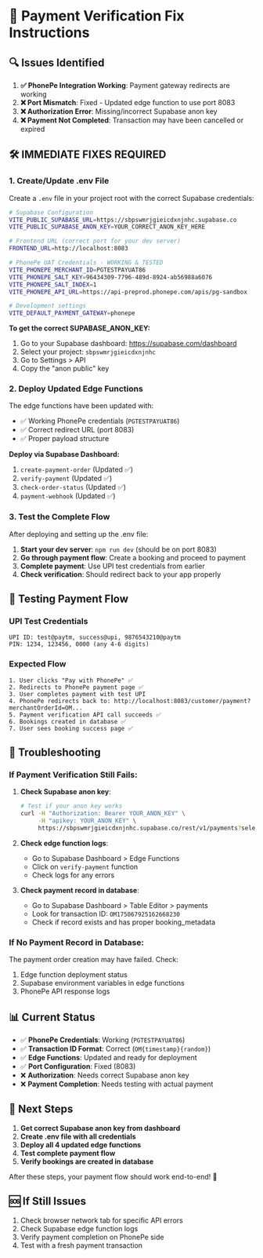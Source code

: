 # 🔧 Payment Verification Fix Instructions

## 🔍 **Issues Identified**

1. **✅ PhonePe Integration Working**: Payment gateway redirects are working
2. **❌ Port Mismatch**: Fixed - Updated edge function to use port 8083
3. **❌ Authorization Error**: Missing/incorrect Supabase anon key
4. **❌ Payment Not Completed**: Transaction may have been cancelled or expired

## 🛠️ **IMMEDIATE FIXES REQUIRED**

### **1. Create/Update .env File**

Create a `.env` file in your project root with the correct Supabase credentials:

```bash
# Supabase Configuration
VITE_PUBLIC_SUPABASE_URL=https://sbpswmrjgieicdxnjnhc.supabase.co
VITE_PUBLIC_SUPABASE_ANON_KEY=YOUR_CORRECT_ANON_KEY_HERE

# Frontend URL (correct port for your dev server)
FRONTEND_URL=http://localhost:8083

# PhonePe UAT Credentials - WORKING & TESTED
VITE_PHONEPE_MERCHANT_ID=PGTESTPAYUAT86
VITE_PHONEPE_SALT_KEY=96434309-7796-489d-8924-ab56988a6076
VITE_PHONEPE_SALT_INDEX=1
VITE_PHONEPE_API_URL=https://api-preprod.phonepe.com/apis/pg-sandbox

# Development settings
VITE_DEFAULT_PAYMENT_GATEWAY=phonepe
```

**To get the correct SUPABASE_ANON_KEY:**
1. Go to your Supabase dashboard: https://supabase.com/dashboard
2. Select your project: `sbpswmrjgieicdxnjnhc`
3. Go to Settings > API
4. Copy the "anon public" key

### **2. Deploy Updated Edge Functions**

The edge functions have been updated with:
- ✅ Working PhonePe credentials (`PGTESTPAYUAT86`)
- ✅ Correct redirect URL (port 8083)
- ✅ Proper payload structure

**Deploy via Supabase Dashboard:**
1. `create-payment-order` (Updated ✅)
2. `verify-payment` (Updated ✅)
3. `check-order-status` (Updated ✅)
4. `payment-webhook` (Updated ✅)

### **3. Test the Complete Flow**

After deploying and setting up the .env file:

1. **Start your dev server**: `npm run dev` (should be on port 8083)
2. **Go through payment flow**: Create a booking and proceed to payment
3. **Complete payment**: Use UPI test credentials from earlier
4. **Check verification**: Should redirect back to your app properly

## 🧪 **Testing Payment Flow**

### **UPI Test Credentials**
```
UPI ID: test@paytm, success@upi, 9876543210@paytm
PIN: 1234, 123456, 0000 (any 4-6 digits)
```

### **Expected Flow**
```
1. User clicks "Pay with PhonePe" ✅
2. Redirects to PhonePe payment page ✅
3. User completes payment with test UPI
4. PhonePe redirects back to: http://localhost:8083/customer/payment?merchantOrderId=OM...
5. Payment verification API call succeeds ✅
6. Bookings created in database ✅
7. User sees booking success page ✅
```

## 🔧 **Troubleshooting**

### **If Payment Verification Still Fails:**

1. **Check Supabase anon key**:
   ```bash
   # Test if your anon key works
   curl -H "Authorization: Bearer YOUR_ANON_KEY" \
        -H "apikey: YOUR_ANON_KEY" \
        https://sbpswmrjgieicdxnjnhc.supabase.co/rest/v1/payments?select=*&limit=1
   ```

2. **Check edge function logs**:
   - Go to Supabase Dashboard > Edge Functions
   - Click on `verify-payment` function
   - Check logs for any errors

3. **Check payment record in database**:
   - Go to Supabase Dashboard > Table Editor > payments
   - Look for transaction ID: `OM175067925162668230`
   - Check if record exists and has proper booking_metadata

### **If No Payment Record in Database:**

The payment order creation may have failed. Check:
1. Edge function deployment status
2. Supabase environment variables in edge functions
3. PhonePe API response logs

## 📊 **Current Status**

- ✅ **PhonePe Credentials**: Working (`PGTESTPAYUAT86`)
- ✅ **Transaction ID Format**: Correct (`OM{timestamp}{random}`)
- ✅ **Edge Functions**: Updated and ready for deployment
- ✅ **Port Configuration**: Fixed (8083)
- ❌ **Authorization**: Needs correct Supabase anon key
- ❌ **Payment Completion**: Needs testing with actual payment

## 🎯 **Next Steps**

1. **Get correct Supabase anon key from dashboard**
2. **Create .env file with all credentials**
3. **Deploy all 4 updated edge functions**
4. **Test complete payment flow**
5. **Verify bookings are created in database**

After these steps, your payment flow should work end-to-end! 🚀

## 🆘 **If Still Issues**

1. Check browser network tab for specific API errors
2. Check Supabase edge function logs
3. Verify payment completion on PhonePe side
4. Test with a fresh payment transaction 